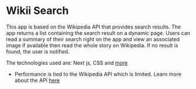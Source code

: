 # Wikii Search

This app is based on the Wikipedia API that provides search results. The app returns a list containing the search result on a dynamic page. Users can read a summary of their search right on the app and view an associated image if available then read the whole story on Wikipedia. If no result is found, the user is notified.

The technologies used are: Next js, CSS and [more](https://github.com/AtGbemiga/wikii-search/blob/main/package.json)

* Performance is tied to the Wikipedia API which is limited. Learn more about the API [here](https://www.mediawiki.org/wiki/API:Main_page)
